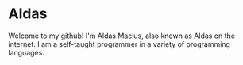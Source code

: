 # Aldas
Welcome to my github! I'm Aldas Macius, also known as Aldas on the internet. I am a self-taught programmer in a variety of programming languages.
